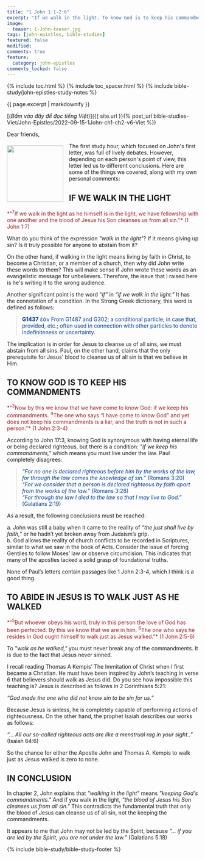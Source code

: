 ```yaml
---
title: "1 John 1:1-2:6"
excerpt: "If we walk in the light. To know God is to keep his commandments. To love God is to walk just as Jesus walked."
image:
  teaser: 1-John-teaser.jpg
tags: [john-epistles, bible-studies]
featured: false
modified:
comments: true
feature:
  category: john-epistles
comments_locked: false
---
```


{% include toc.html %}
{% include toc_spacer.html %}
{% include bible-study/john-epistles-study-notes %}

{{ page.excerpt | markdownify }}

[(<em>Bấm vào đây để đọc tiếng Việt</em>)]({{ site.url }}{% post_url bible-studies-Viet/John-Epistles/2022-09-15-1John-ch1-ch2-v6-Viet %})

Dear friends,

<div>
<p>
<img alt src="{{ site.url }}/assets/images/1-John-teaser.jpg" style="border: 0px none; margin: 7px 15px 0px 0px; max-width: 100%; height: 148px; padding: 0px; float: left;">
The first study hour, which focused on John's first letter, was full of lively debates. However, depending on each person's point of view, this letter led us to different conclusions. Here are some of the things we covered, along with my own personal comments:
</p>
</div>

## IF WE WALK IN THE LIGHT

<span style="color: rgb(159, 29, 33);">
*“<sup>7</sup>If we walk in the light as he himself is in the light, we have fellowship with one another and the blood of Jesus his Son cleanses us from all sin.”* (1 John 1:7)
</span>

What do you think of the expression *"walk in the light"*? If it means giving up sin? Is it truly possible for anyone to abstain from it?

On the other hand, if walking in the light means living by faith in Christ, to become a Christian, or a member of a church, then why did John write these words to them?  This will make sense if John wrote these words as an evangelistic message for unbelievers. Therefore, the issue that I raised here is he's writing it to the wrong audience.

Another significant point is the word *“if”* in *“if we walk in the light.”* It has the connotation of a condition. In the Strong Greek dictionary, this word is defined as follows:

> <span style="color: rgb(0, 61, 152);">**G1437**
ἐάν
From G1487 and G302; a conditional particle; in case that, provided, etc.; often used in connection with other particles to denote indefiniteness or uncertainty.</span>

The implication is in order for Jesus to cleanse us of all sins, we must abstain from all sins. Paul, on the other hand, claims that the only prerequisite for Jesus' blood to cleanse us of all sin is that we believe in Him.

## TO KNOW GOD IS TO KEEP HIS COMMANDMENTS

<span style="color: rgb(159, 29, 33);">
*“<sup>3</sup>Now by this we know that we have come to know God: if we keep his commandments. <sup>4</sup>The one who says “I have come to know God” and yet does not keep his commandments is a liar, and the truth is not in such a person.”* (1 John 2:3-4)
</span>

According to John 17:3, knowing God is synonymous with having eternal life or being declared righteous, but there is a condition: *"if we keep his commandments,"* which means you must live under the law. Paul completely disagrees:

> <span style="color: rgb(0, 61, 152);">*“For no one is declared righteous before him by the works of the law, for through the law comes the knowledge of sin.”* (Romans 3:20)<br  />*“For we consider that a person is declared righteous by faith apart from the works of the law.”* (Romans 3:28)<br  />*“For through the law I died to the law so that I may live to God.”* (Galatians 2:19)</span>

As a result, the following conclusions must be reached:

a. John was still a baby when it came to the reality of *“the just shall live by faith,”* or he hadn’t yet broken away from Judaism’s grip.<br />b. God allows the reality of church conflicts to be recorded in Scriptures, similar to what we saw in the book of Acts. Consider the issue of forcing Gentiles to follow Moses’ law or observe circumcision. This indicates that many of the apostles lacked a solid grasp of foundational truths.

None of Paul’s letters contain passages like 1 John 2:3-4, which I think is a good thing.

## TO ABIDE IN JESUS IS TO WALK JUST AS HE WALKED

<span style="color: rgb(159, 29, 33);">
*“<sup>5</sup>But whoever obeys his word, truly in this person the love of God has been perfected. By this we know that we are in him. <sup>6</sup>The one who says he resides in God ought himself to walk just as Jesus walked.”* (1 John 2:5-6)
</span>

To *"walk as he walked,"* you must never break any of the commandments. It is due to the fact that Jesus never sinned.

I recall reading Thomas A Kempis’ The Immitation of Christ when I first became a Christian. He must have been inspired by John’s teaching in verse 6 that believers should walk as Jesus did. Do you see how impossible this teaching is? Jesus is described as follows in 2 Corinthians 5:21:

*“God made the one who did not know sin to be sin for us.”*

Because Jesus is sinless, he is completely capable of performing actions of righteousness. On the other hand, the prophet Isaiah describes our works as follows:

*“… All our so-called righteous acts are like a menstrual rag in your sight..”* (Isaiah 64:6)

So the chance for either the Apostle John and Thomas A. Kempis to walk just as Jesus walked is zero to none.

## IN CONCLUSION

In chapter 2, John explains that *"walking in the light"* means *"keeping God's commandments."* And if you walk in the light, *"the blood of Jesus his Son cleanses us from all sin."* This contradicts the fundamental truth that only the blood of Jesus can cleanse us of all sin, not the keeping the commandments.

It appears to me that John may not be led by the Spirit, because *“... if you are led by the Spirit, you are not under the law.”* (Galatians 5:18)

{% include bible-study/bible-study-footer %}

